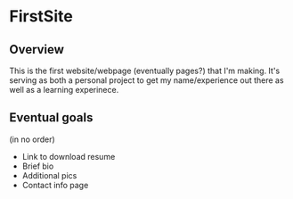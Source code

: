 # FirstSite

## Overview
This is the first website/webpage (eventually pages?) that I'm making. It's serving as both a personal project to get my name/experience out there as well as a learning experinece.

## Eventual goals
(in no order)

* Link to download resume
* Brief bio
* Additional pics
* Contact info page